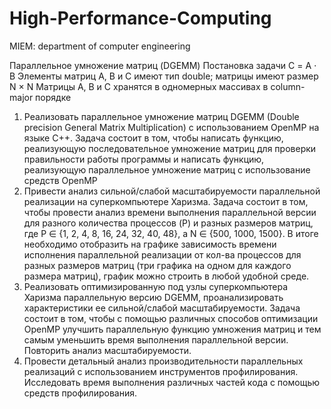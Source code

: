 # High-Performance-Computing
MIEM: department of computer engineering

Параллельное умножение матриц (DGEMM)
Постановка задачи
С = A ⋅ B
Элементы матриц A, B и C имеют тип double; матрицы
имеют размер N × N
Матрицы A, B и C хранятся в одномерных массивах в
column-major порядке
1. Реализовать параллельное умножение матриц
DGEMM (Double precision General Matrix
Multiplication) с использованием OpenMP на языке
C++.
Задача состоит в том, чтобы написать функцию,
реализующую последовательное умножение матриц
для проверки правильности работы программы и
написать функцию, реализующую параллельное
умножение матриц с использование средств OpenMP
3. Привести анализ сильной/слабой масштабируемости
параллельной реализации на суперкомпьютере
Харизма.
Задача состоит в том, чтобы провести анализ
времени выполнения параллельной версии для разного
количества процессов (P) и разных размеров матриц,
где P ∈ {1, 2, 4, 8, 16, 24, 32, 40, 48}, а N ∈
{500, 1000, 1500}. В итоге необходимо отобразить на
графике зависимость времени исполнения
параллельной реализации от кол-ва процессов для
разных размеров матриц (три графика на одном для
каждого размера матриц), график можно строить в
любой удобной среде.
4. Реализовать оптимизированную под узлы
суперкомпьютера Харизма параллельную версию
DGEMM, проанализировать характеристики ее
сильной/слабой масштабируемости.
Задача состоит в том, чтобы с помощью
различных способов оптимизации OpenMP улучшить
параллельную функцию умножения матриц и тем
самым уменьшить время выполнения параллельной
версии. Повторить анализ масштабируемости.
5. Провести детальный анализ производительности
параллельных реализаций с использованием
инструментов профилирования.
Исследовать время выполнения различных частей кода
с помощью средств профилирования.

